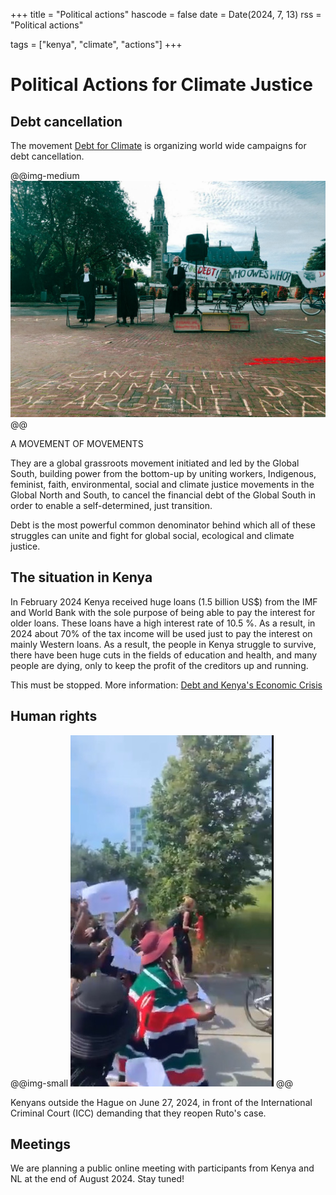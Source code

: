 +++
title = "Political actions"
hascode = false
date = Date(2024, 7, 13)
rss = "Political actions"

tags = ["kenya", "climate", "actions"]
+++


# Political Actions for Climate Justice

## Debt cancellation

The movement [Debt for Climate](https://www.debtforclimate.org/) is organizing world wide campaigns for debt cancellation.

@@img-medium ![alt](/assets/amsterdam.jpeg) @@

A MOVEMENT OF MOVEMENTS 

They are a global grassroots movement initiated and led by the Global South, building power from the bottom-up by uniting workers, Indigenous, feminist, faith, environmental, social and climate justice movements in the Global North and South, to cancel the financial debt of the Global South in order to enable a self-determined, just transition.

Debt is the most powerful common denominator behind which all of these struggles can unite and fight for global social, ecological and climate justice.

## The situation in Kenya
In February 2024 Kenya received huge loans (1.5 billion US\$) from the IMF and World Bank with the sole purpose of being able to pay the interest for older loans. These loans have a high interest rate of 10.5 %. As a result, in 2024 about 70% of the tax income will be used just to pay the interest on mainly Western loans. As a result, the people in Kenya struggle to survive, there have been huge cuts in the fields of education and health, and many people are dying, only to keep the profit of the creditors up and running.

This must be stopped. More information:
[Debt and Kenya's Economic Crisis](https://debtjustice.org.uk/blog/debt-and-kenyas-economic-crisis)
​
## Human rights

@@img-small ![alt](/assets/denhaag.jpeg) @@

Kenyans outside the Hague on June 27, 2024, in front of the International Criminal Court (ICC) demanding that they reopen Ruto's case. 

## Meetings
We are planning a public online meeting with participants from Kenya and NL at the end of August 2024. Stay tuned!

